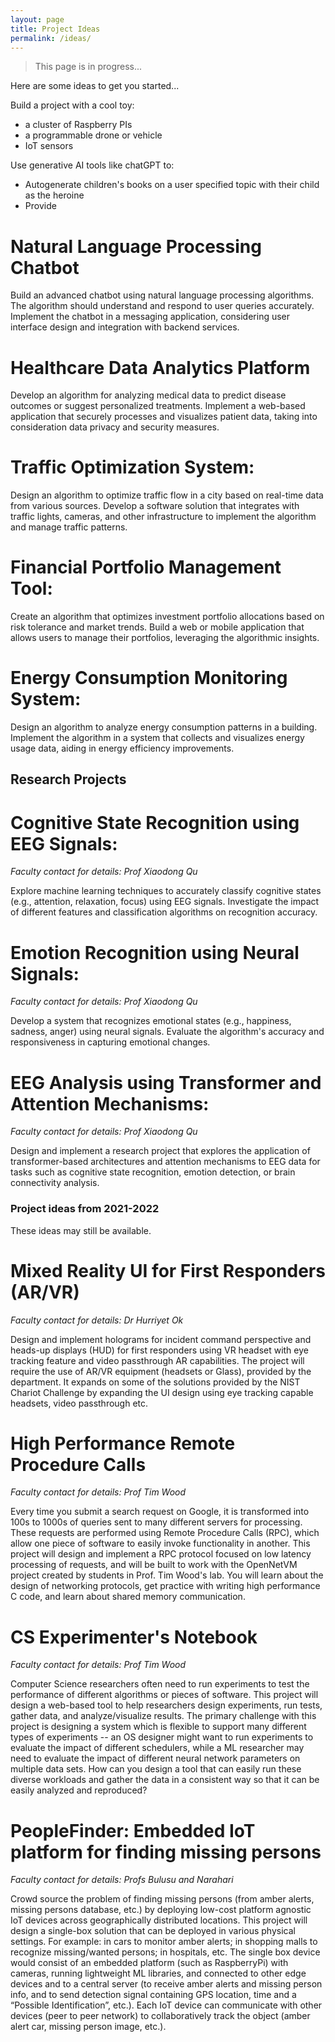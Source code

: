 ```yaml
---
layout: page
title: Project Ideas
permalink: /ideas/
---
```


> This page is in progress...

Here are some ideas to get you started...

Build a project with a cool toy:
 - a cluster of Raspberry PIs
 - a programmable drone or vehicle
 - IoT sensors

Use generative AI tools like chatGPT to:
 - Autogenerate children's books on a user specified topic with their child as the heroine
 - Provide 

# Natural Language Processing Chatbot
Build an advanced chatbot using natural language processing algorithms. The algorithm should understand and respond to user queries accurately. Implement the chatbot in a messaging application, considering user interface design and integration with backend services.

# Healthcare Data Analytics Platform
Develop an algorithm for analyzing medical data to predict disease outcomes or suggest personalized treatments. Implement a web-based application that securely processes and visualizes patient data, taking into consideration data privacy and security measures.

# Traffic Optimization System:
Design an algorithm to optimize traffic flow in a city based on real-time data from various sources. Develop a software solution that integrates with traffic lights, cameras, and other infrastructure to implement the algorithm and manage traffic patterns.

# Financial Portfolio Management Tool:
Create an algorithm that optimizes investment portfolio allocations based on risk tolerance and market trends. Build a web or mobile application that allows users to manage their portfolios, leveraging the algorithmic insights.

# Energy Consumption Monitoring System:
Design an algorithm to analyze energy consumption patterns in a building. Implement the algorithm in a system that collects and visualizes energy usage data, aiding in energy efficiency improvements.

## Research Projects

# Cognitive State Recognition using EEG Signals:
*Faculty contact for details: Prof Xiaodong Qu*

Explore machine learning techniques to accurately classify cognitive states (e.g., attention, relaxation, focus) using EEG signals. Investigate the impact of different features and classification algorithms on recognition accuracy.

# Emotion Recognition using Neural Signals:
*Faculty contact for details: Prof Xiaodong Qu*

Develop a system that recognizes emotional states (e.g., happiness, sadness, anger) using neural signals. Evaluate the algorithm's accuracy and responsiveness in capturing emotional changes.

# EEG Analysis using Transformer and Attention Mechanisms:
*Faculty contact for details: Prof Xiaodong Qu*

Design and implement a research project that explores the application of transformer-based architectures and attention mechanisms to EEG data for tasks such as cognitive state recognition, emotion detection, or brain connectivity analysis.


### Project ideas from 2021-2022
These ideas may still be available.

# Mixed Reality UI for First Responders (AR/VR)
*Faculty contact for details: Dr Hurriyet Ok*

Design and implement holograms for incident command perspective and heads-up displays (HUD) for first responders using VR headset with eye tracking feature and video passthrough AR capabilities. The project will require the use of AR/VR equipment (headsets or Glass), provided by the department. It expands on some of the solutions provided by the NIST Chariot Challenge by expanding the UI design using eye tracking capable headsets, video passthrough etc.

# High Performance Remote Procedure Calls
*Faculty contact for details: Prof Tim Wood*

Every time you submit a search request on Google, it is transformed into 100s to 1000s of queries sent to many different servers for processing. These requests are performed using Remote Procedure Calls (RPC), which allow one piece of software to easily invoke functionality in another. This project will design and implement a RPC protocol focused on low latency processing of requests, and will be built to work with the OpenNetVM project created by students in Prof. Tim Wood's lab. You will learn about the design of networking protocols, get practice with writing high performance C code, and learn about shared memory communication.
 
# CS Experimenter's Notebook
*Faculty contact for details: Prof Tim Wood*

Computer Science researchers often need to run experiments to test the performance of different algorithms or pieces of software. This project will design a web-based tool to help researchers design experiments, run tests, gather data, and analyze/visualize results. The primary challenge with this project is designing a system which is flexible to support many different types of experiments -- an OS designer might want to run experiments to evaluate the impact of different schedulers, while a ML researcher may need to evaluate the impact of different neural network parameters on multiple data sets. How can you design a tool that can easily run these diverse workloads and gather the data in a consistent way so that it can be easily analyzed and reproduced?

# PeopleFinder: Embedded IoT platform for finding missing persons
*Faculty contact for details: Profs Bulusu and Narahari*

Crowd source the problem of finding missing persons (from amber alerts, missing persons database, etc.) by deploying low-cost platform agnostic IoT devices across geographically distributed locations. This project will design a single-box solution that can be deployed in various physical settings. For example: in cars to monitor amber alerts; in shopping malls to recognize missing/wanted persons; in hospitals, etc. The single box device would consist of an embedded platform (such as RaspberryPi) with cameras, running lightweight ML libraries, and connected to other edge devices and to a central server (to receive amber alerts and missing person info, and to send detection signal containing GPS location, time and a “Possible Identification”, etc.). Each IoT device can communicate with other devices (peer to peer network) to collaboratively track the object (amber alert car, missing person image, etc.).

